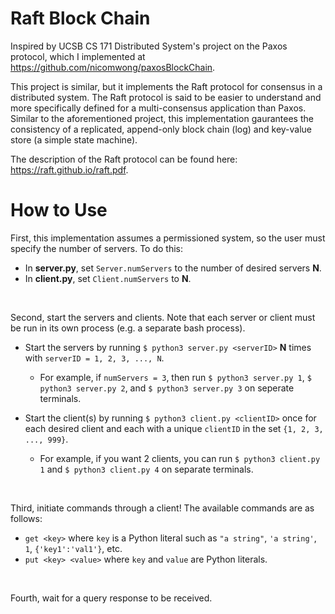 # Raft Block Chain

Inspired by UCSB CS 171 Distributed System's project on the Paxos protocol, which I implemented at https://github.com/nicomwong/paxosBlockChain.

This project is similar, but it implements the Raft protocol for consensus in a distributed system. The Raft protocol is said to be easier to understand and more specifically defined for a multi-consensus application than Paxos. Similar to the aforementioned project, this implementation gaurantees the consistency of a replicated, append-only block chain (log) and key-value store (a simple state machine).

The description of the Raft protocol can be found here: https://raft.github.io/raft.pdf.


# How to Use

First, this implementation assumes a permissioned system, so the user must specify the number of servers. To do this:

* In **server.py**, set `Server.numServers` to the number of desired servers **N**.
* In **client.py**, set `Client.numServers` to **N**.

<br/>

Second, start the servers and clients. Note that each server or client must be run in its own process (e.g. a separate bash process).

* Start the servers by running `$ python3 server.py <serverID>` **N** times with `serverID = 1, 2, 3, ..., N`.
   * For example, if `numServers = 3`, then run `$ python3 server.py 1`, `$ python3 server.py 2`, and `$ python3 server.py 3` on seperate terminals.

* Start the client(s) by running `$ python3 client.py <clientID>` once for each desired client and each with a unique `clientID` in the set `{1, 2, 3, ..., 999}`.
   * For example, if you want 2 clients, you can run `$ python3 client.py 1` and `$ python3 client.py 4` on separate terminals.

<br/>

Third, initiate commands through a client! The available commands are as follows:
* `get <key>` where `key` is a Python literal such as `"a string"`, `'a string'`, `1`, `{'key1':'val1'}`, etc.
* `put <key> <value>` where `key` and `value` are Python literals.

<br/>

Fourth, wait for a query response to be received.
